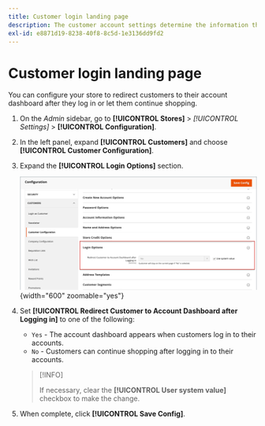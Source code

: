 ```yaml
---
title: Customer login landing page
description: The customer account settings determine the information that is collected during customer registration, and the experience that customers have during the process.
exl-id: e8871d19-8238-40f8-8c5d-1e3136dd9fd2
---
```

# Customer login landing page

You can configure your store to redirect customers to their account dashboard after they log in or let them continue shopping.

1. On the _Admin_ sidebar, go to **[!UICONTROL Stores]** > _[!UICONTROL Settings]_ > **[!UICONTROL Configuration]**.

1. In the left panel, expand **[!UICONTROL Customers]** and choose **[!UICONTROL Customer Configuration]**.

1. Expand the **[!UICONTROL Login Options]** section.

   ![Login Options](assets/customer-configuration-login-options.png){width="600" zoomable="yes"}

1. Set **[!UICONTROL Redirect Customer to Account Dashboard after Logging in]** to one of the following:

   - `Yes` - The account dashboard appears when customers log in to their accounts.
   - `No` - Customers can continue shopping after logging in to their accounts.

   >[!INFO]
   >
   >If necessary, clear the **[!UICONTROL User system value]** checkbox to make the change.

1. When complete, click **[!UICONTROL Save Config]**.
